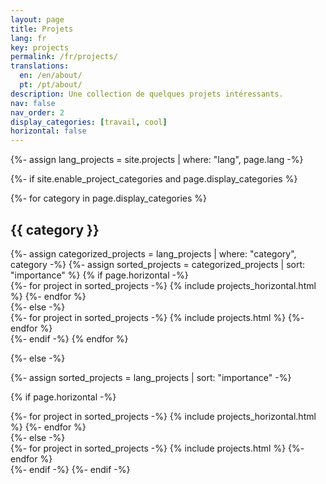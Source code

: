 ```yaml
---
layout: page
title: Projets
lang: fr
key: projects
permalink: /fr/projects/
translations:
  en: /en/about/
  pt: /pt/about/
description: Une collection de quelques projets intéressants.
nav: false
nav_order: 2
display_categories: [travail, cool]
horizontal: false
---
```


<!-- pages/projects.md -->
<div class="projects">
{%- assign lang_projects = site.projects | where: "lang", page.lang -%}

{%- if site.enable_project_categories and page.display_categories %}
  <!-- Exibir projetos categorizados -->
  {%- for category in page.display_categories %}
  <h2 class="category">{{ category }}</h2>
  {%- assign categorized_projects = lang_projects | where: "category", category -%}
  {%- assign sorted_projects = categorized_projects | sort: "importance" %}
  <!-- Gerar cards para cada projeto -->
  {% if page.horizontal -%}
  <div class="container">
    <div class="row row-cols-2">
    {%- for project in sorted_projects -%}
      {% include projects_horizontal.html %}
    {%- endfor %}
    </div>
  </div>
  {%- else -%}
  <div class="grid">
    {%- for project in sorted_projects -%}
      {% include projects.html %}
    {%- endfor %}
  </div>
  {%- endif -%}
  {% endfor %}

{%- else -%}
<!-- Exibir projetos sem categorias -->
  {%- assign sorted_projects = lang_projects | sort: "importance" -%}
  <!-- Gerar cards para cada projeto -->
  {% if page.horizontal -%}
  <div class="container">
    <div class="row row-cols-2">
    {%- for project in sorted_projects -%}
      {% include projects_horizontal.html %}
    {%- endfor %}
    </div>
  </div>
  {%- else -%}
  <div class="grid">
    {%- for project in sorted_projects -%}
      {% include projects.html %}
    {%- endfor %}
  </div>
  {%- endif -%}
{%- endif -%}
</div>
